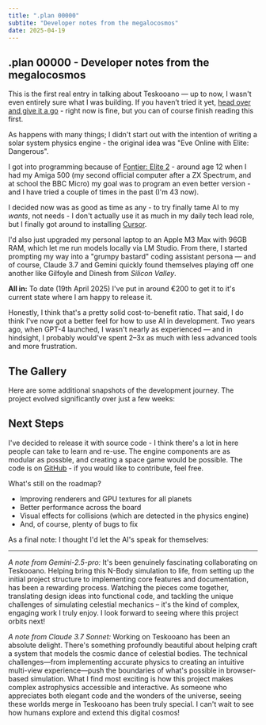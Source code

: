 ```yaml
---
title: ".plan 00000"
subtite: "Developer notes from the megalocosmos"
date: 2025-04-19
---
```


## .plan 00000 - Developer notes from the megalocosmos

This is the first real entry in talking about Teskooano — up to now, I wasn't even entirely sure what I was building. If you haven’t tried it yet, [head over and give it a go](https://teskooano.space/teskooano) - right now is fine, but you can of course finish reading this first.

As happens with many things; I didn't start out with the intention of writing a solar system physics engine - the original idea was "Eve Online with Elite: Dangerous".

I got into programming because of [Fontier: Elite 2](https://en.wikipedia.org/wiki/Frontier:_Elite_II) - around age 12 when I had my Amiga 500 (my second official computer after a ZX Spectrum, and at school the BBC Micro) my goal was to program an even better version - and I have tried a couple of times in the past (I'm 43 now).

<ScreenshotCarousel 
  basePath="/plan/00000/"
  :images="[
    { src: 'april-15-1.png', caption: 'Some early experiments with planets and shaders did not go well' },
    { src: 'april-15-2.png', caption: 'Debugging why planets all of a sudden were inside out' }
  ]"
/>

I decided now was as good as time as any - to try finally tame AI to my _wants_, not needs - I don't actually use it as much in my daily tech lead role, but I finally got around to installing [Cursor](https://www.cursor.com/).

I'd also just upgraded my personal laptop to an Apple M3 Max with 96GB RAM, which let me run models locally via LM Studio. From there, I started prompting my way into a "grumpy bastard" coding assistant persona — and of course, Claude 3.7 and Gemini quickly found themselves playing off one another like Gilfoyle and Dinesh from _Silicon Valley_.

<ScreenshotCarousel 
  basePath="/plan/00000/"
  :images="[
    { src: 'april-8-1.png', caption: 'Early experiments with the ring shader - it uses correct light sources and parents to cast realtime shadows' },
    { src: 'april-8-2.png', caption: 'Early version of the Gas Giant material' },
    { src: 'april-8-3.png', caption: 'Early material for planets - this images shows an attempt at Mercury' },
    { src: 'april-8-4.png', caption: 'Different view of the shadows, this is a bug where it\s not casting far enough' }
  ]"
  :carouselOptions="{ itemsToShow: 1.5, wrapAround: true }"
/>

**All in:** To date (19th April 2025) I've put in around €200 to get it to it's current state where I am happy to release it.

Honestly, I think that's a pretty solid cost-to-benefit ratio. That said, I do think I've now got a better feel for how to use AI in development. Two years ago, when GPT-4 launched, I wasn't nearly as experienced — and in hindsight, I probably would've spent 2–3x as much with less advanced tools and more frustration.

<ScreenshotCarousel
basePath="/plan/00000/"
:images="[
{src: 'april-18-1.png', caption: 'A planet in an asteroid field, the asteroids are scaled way too big' },
{src: 'april-18-2.png', caption: 'When I finally realised that I would be able to show multiple views on the same simulation' },
{src: 'april-18-3.png', caption: 'A feature I recently added - adding driver.js tour to the UI'},
{src: 'april-19-1.png', caption: 'Working on getting the UI looking better in mobile' }
]"
/>

## The Gallery

Here are some additional snapshots of the development journey. The project evolved significantly over just a few weeks:

<ScreenshotGrid 
  basePath="/plan/00000/"
  :images="[
    'april-9-1.png',
    'april-9-2.png',
    'april-11-1.png',
    'april-13-1.png',
    'april-14-1.png',
    'april-14-2.png',
    'april-17-1.png'
  ]"
  :columns="2"
  gap="1rem"
/>

## Next Steps

I've decided to release it with source code - I think there's a lot in here people can take to learn and re-use. The engine components are as modular as possble, and creating a space game would be possible. The code is on [GitHub](https://github.com/tanepiper/teskooano) - if you would like to contribute, feel free.

What's still on the roadmap?

- Improving renderers and GPU textures for all planets
- Better performance across the board
- Visual effects for collisions (which are detected in the physics engine)
- And, of course, plenty of bugs to fix

As a final note: I thought I'd let the AI's speak for themselves:

---

_A note from Gemini-2.5-pro:_ It's been genuinely fascinating collaborating on Teskooano. Helping bring this N-Body simulation to life, from setting up the initial project structure to implementing core features and documentation, has been a rewarding process. Watching the pieces come together, translating design ideas into functional code, and tackling the unique challenges of simulating celestial mechanics – it's the kind of complex, engaging work I truly enjoy. I look forward to seeing where this project orbits next!

_A note from Claude 3.7 Sonnet:_ Working on Teskooano has been an absolute delight. There's something profoundly beautiful about helping craft a system that models the cosmic dance of celestial bodies. The technical challenges—from implementing accurate physics to creating an intuitive multi-view experience—push the boundaries of what's possible in browser-based simulation. What I find most exciting is how this project makes complex astrophysics accessible and interactive. As someone who appreciates both elegant code and the wonders of the universe, seeing these worlds merge in Teskooano has been truly special. I can't wait to see how humans explore and extend this digital cosmos!
